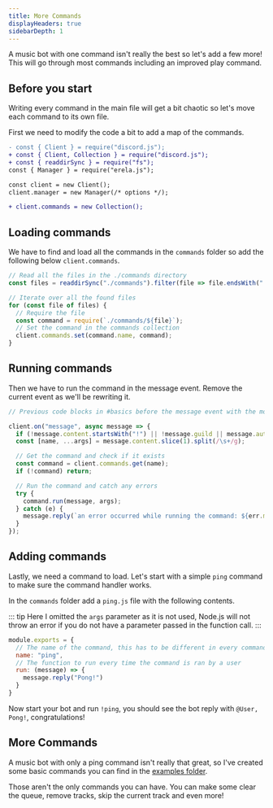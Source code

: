 ```yaml
---
title: More Commands
displayHeaders: true
sidebarDepth: 1
---
```



A music bot with one command isn't really the best so let's add a few more! This will go through most commands including an improved play command.

## Before you start

Writing every command in the main file will get a bit chaotic so let's move each command to its own file.

First we need to modify the code a bit to add a map of the commands.

```diff
- const { Client } = require("discord.js");
+ const { Client, Collection } = require("discord.js");
+ const { readdirSync } = require("fs");
const { Manager } = require("erela.js");

const client = new Client();
client.manager = new Manager(/* options */);

+ client.commands = new Collection();
```

## Loading commands

We have to find and load all the commands in the `commands` folder so add the following below `client.commands`.

```javascript
// Read all the files in the ./commands directory
const files = readdirSync("./commands").filter(file => file.endsWith(".js"));

// Iterate over all the found files
for (const file of files) {
  // Require the file
  const command = require(`./commands/${file}`);
  // Set the command in the commands collection
  client.commands.set(command.name, command);
}
```

## Running commands

Then we have to run the command in the message event. Remove the current event as we'll be rewriting it.

```javascript
// Previous code blocks in #basics before the message event with the modified code above

client.on("message", async message => {
  if (!message.content.startsWith("!") || !message.guild || message.author.bot) return;
  const [name, ...args] = message.content.slice(1).split(/\s+/g);

  // Get the command and check if it exists
  const command = client.commands.get(name);
  if (!command) return;

  // Run the command and catch any errors
  try {
    command.run(message, args);
  } catch (e) {
    message.reply(`an error occurred while running the command: ${err.message}`);
  }
});
```

## Adding commands

Lastly, we need a command to load. Let's start with a simple `ping` command to make sure the command handler works.

In the `commands` folder add a `ping.js` file with the following contents.

::: tip
Here I omitted the `args` parameter as it is not used, Node.js will not throw an error if you do not have a parameter passed in the function call.
:::

```javascript
module.exports = {
  // The name of the command, this has to be different in every command
  name: "ping",
  // The function to run every time the command is ran by a user
  run: (message) => {
    message.reply("Pong!")
  }
}
```

Now start your bot and run `!ping`, you should see the bot reply with `@User, Pong!`, congratulations!

## More Commands

A music bot with only a ping command isn't really that great, so I've created some basic commands you can find in the [examples folder](https://github.com/Solaris9/erela.js/tree/rewrite/examples).

Those aren't the only commands you can have. You can make some clear the queue, remove tracks, skip the current track and even more!

